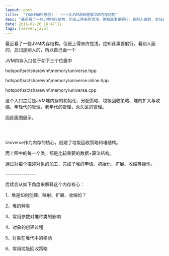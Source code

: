 ```yaml
---
layout: post
title:  "[KANMARS原创] - (一)从JVM源码理解JVM内存结构"
desc: "最近看了一些JVM内存结构，但纸上得来终觉浅，绝知此事要躬行。看别人画的，总归是别人的，所以自己画一个"
date: 2016-02-26 16:47:11
tags: [server,java]
---
```

<p>
	最近看了一些JVM内存结构，但纸上得来终觉浅，绝知此事要躬行。看别人画的，总归是别人的，所以自己画一个
</p>
<p>
	JVM内存入口位于如下三个位置中
</p>
<p>
	hotspot\src\share\vm\memory\universe.hpp
</p>
<p>
	<span>hotspot\src\share\vm\memory\</span>universe.inline.hpp
</p>
<p>
	<span>hotspot\src\share\vm\memory\</span>universe.cpp
</p>
<p>
	这个入口之后是JVM堆内存的初始化、分配策略、垃圾回收策略、堆的扩大与收缩，年轻代的管理，老年代的管理，永久区的管理。
</p>
<p>
	因此画图展示。
</p>
<p>
	<img src="http://kanmars.github.io/images/photo/20160226/JVM_memory_manage.png" alt="" />
</p>
<p>
	<br />
</p>
<p>
	Universe作为内存的核心，创建了垃圾回收策略和堆结构。
</p>
<p>
	而上图中的每一个类，都是比较重要的数据+算法结构。
</p>
<p>
	通过对每个描述对象的加工，完成了堆的申请、初始化、扩展、收缩等操作。
</p>
<p>
	---------------
</p>
<p>
	后续会从如下角度来解释这个内存核心：
</p>
<p>
	1、堆是如何创建、映射、扩展、收缩的？
</p>
<p>
	2、堆的种类
</p>
<p>
	3、常用参数对堆种类的影响
</p>
<p>
	4、对象的创建过程
</p>
<p>
	5、对象在堆代中的移动
</p>
<p>
	6、常用垃圾回收策略
</p>